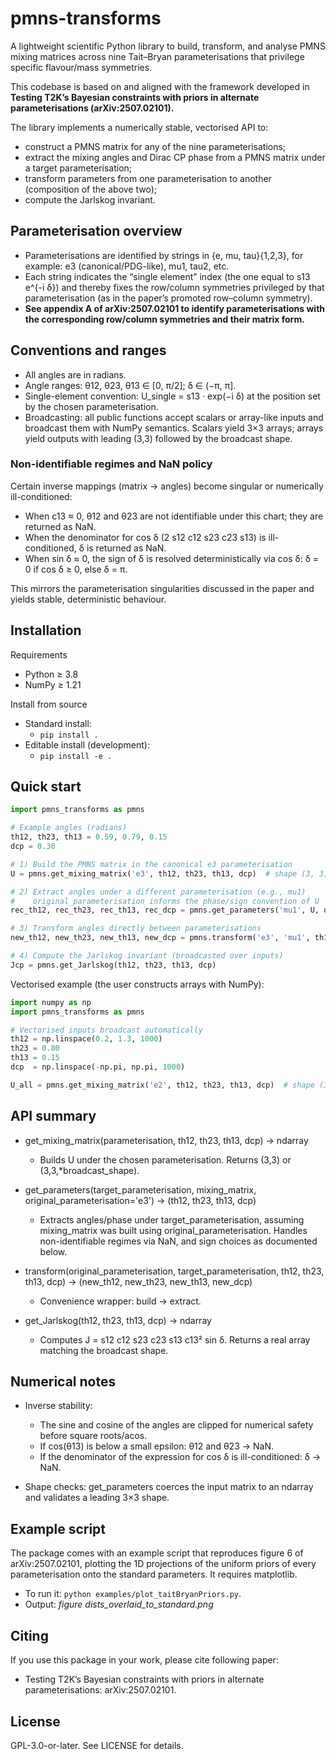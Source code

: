 # pmns-transforms

A lightweight scientific Python library to build, transform, and analyse PMNS mixing matrices across nine Tait–Bryan parameterisations that privilege specific flavour/mass symmetries.

This codebase is based on and aligned with the framework developed in **Testing T2K’s Bayesian constraints with priors in alternate parameterisations (arXiv:2507.02101).**

The library implements a numerically stable, vectorised API to:
- construct a PMNS matrix for any of the nine parameterisations;
- extract the mixing angles and Dirac CP phase from a PMNS matrix under a target parameterisation;
- transform parameters from one parameterisation to another (composition of the above two);
- compute the Jarlskog invariant.

## Parameterisation overview

- Parameterisations are identified by strings in {e, mu, tau}{1,2,3}, for example: e3 (canonical/PDG-like), mu1, tau2, etc.
- Each string indicates the “single element” index (the one equal to s13 e^{-i δ}) and thereby fixes the row/column symmetries privileged by that parameterisation (as in the paper’s promoted row–column symmetry).
- **See appendix A of arXiv:2507.02101 to identify parameterisations with the corresponding row/column symmetries and their matrix form.**

## Conventions and ranges

- All angles are in radians.
- Angle ranges: θ12, θ23, θ13 ∈ [0, π/2]; δ ∈ (−π, π].
- Single-element convention: U_single = s13 · exp(−i δ) at the position set by the chosen parameterisation.
- Broadcasting: all public functions accept scalars or array-like inputs and broadcast them with NumPy semantics. Scalars yield 3×3 arrays; arrays yield outputs with leading (3,3) followed by the broadcast shape.

### Non-identifiable regimes and NaN policy

Certain inverse mappings (matrix → angles) become singular or numerically ill-conditioned:
- When c13 ≈ 0, θ12 and θ23 are not identifiable under this chart; they are returned as NaN.
- When the denominator for cos δ (2 s12 c12 s23 c23 s13) is ill-conditioned, δ is returned as NaN.
- When sin δ ≈ 0, the sign of δ is resolved deterministically via cos δ: δ = 0 if cos δ ≥ 0, else δ = π.

This mirrors the parameterisation singularities discussed in the paper and yields stable, deterministic behaviour.

## Installation

Requirements
- Python ≥ 3.8
- NumPy ≥ 1.21

Install from source
- Standard install:
  - `pip install .`
- Editable install (development):
  - `pip install -e .`

## Quick start

```python
import pmns_transforms as pmns

# Example angles (radians)
th12, th23, th13 = 0.59, 0.79, 0.15
dcp = 0.30

# 1) Build the PMNS matrix in the canonical e3 parameterisation
U = pmns.get_mixing_matrix('e3', th12, th23, th13, dcp)  # shape (3, 3)

# 2) Extract angles under a different parameterisation (e.g., mu1)
#    original_parameterisation informs the phase/sign convention of U
rec_th12, rec_th23, rec_th13, rec_dcp = pmns.get_parameters('mu1', U, original_parameterisation='e3')

# 3) Transform angles directly between parameterisations
new_th12, new_th23, new_th13, new_dcp = pmns.transform('e3', 'mu1', th12, th23, th13, dcp)

# 4) Compute the Jarlskog invariant (broadcasted over inputs)
Jcp = pmns.get_Jarlskog(th12, th23, th13, dcp)
```

Vectorised example (the user constructs arrays with NumPy):
```python
import numpy as np
import pmns_transforms as pmns

# Vectorised inputs broadcast automatically
th12 = np.linspace(0.2, 1.3, 1000)
th23 = 0.80
th13 = 0.15
dcp  = np.linspace(-np.pi, np.pi, 1000)

U_all = pmns.get_mixing_matrix('e2', th12, th23, th13, dcp)  # shape (3, 3, 1000)
```

## API summary

- get_mixing_matrix(parameterisation, th12, th23, th13, dcp) → ndarray
  - Builds U under the chosen parameterisation. Returns (3,3) or (3,3,*broadcast_shape).

- get_parameters(target_parameterisation, mixing_matrix, original_parameterisation='e3') → (th12, th23, th13, dcp)
  - Extracts angles/phase under target_parameterisation, assuming mixing_matrix was built using original_parameterisation. Handles non-identifiable regimes via NaN, and sign choices as documented below.

- transform(original_parameterisation, target_parameterisation, th12, th23, th13, dcp) → (new_th12, new_th23, new_th13, new_dcp)
  - Convenience wrapper: build → extract.

- get_Jarlskog(th12, th23, th13, dcp) → ndarray
  - Computes J = s12 c12 s23 c23 s13 c13² sin δ. Returns a real array matching the broadcast shape.


## Numerical notes

- Inverse stability:
  - The sine and cosine of the angles are clipped for numerical safety before square roots/acos.
  - If cos(θ13) is below a small epsilon: θ12 and θ23 → NaN.
  - If the denominator of the expression for cos δ is ill-conditioned: δ → NaN.

- Shape checks: get_parameters coerces the input matrix to an ndarray and validates a leading 3×3 shape.


## Example script

The package comes with an example script that reproduces figure 6 of arXiv:2507.02101, plotting the 1D projections of the uniform priors of every parameterisation onto the standard parameters. It requires matplotlib.
- To run it: `python examples/plot_taitBryanPriors.py`.
- Output: *figure dists_overlaid_to_standard.png*

## Citing

If you use this package in your work, please cite following paper:
- Testing T2K’s Bayesian constraints with priors in alternate parameterisations: arXiv:2507.02101.

## License

GPL-3.0-or-later. See LICENSE for details.
